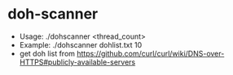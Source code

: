 # doh-scanner

- Usage: ./dohscanner <filename> <thread_count>
- Example: ./dohscanner dohlist.txt 10
- get doh list from https://github.com/curl/curl/wiki/DNS-over-HTTPS#publicly-available-servers
